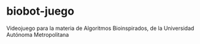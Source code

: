# biobot-juego
Videojuego para la materia de Algoritmos Bioinspirados, de la Universidad Autónoma Metropolitana

